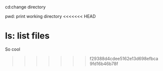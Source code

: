 cd:change directory

pwd: print working directory
<<<<<<< HEAD

ls: list files
=======
So cool
>>>>>>> f29388d4cdee5162e13d698efbca9fd16b46b78f
